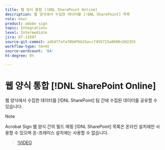 ```yaml
---
title: 웹 양식 통합 [!DNL SharePoint Online]
description: 웹 양식에서 수집한 데이터를 [!DNL SharePoint] 목록
role: User
product: adobe sign
topic: Integrations
level: Intermediate
jira: KT-13597
source-git-commit: ad54f7afa78b0fbb31eccf455723a8890cb92355
workflow-type: tm+mt
source-wordcount: '64'
ht-degree: 0%

---
```


# 웹 양식 통합 [!DNL SharePoint Online]

웹 양식에서 수집한 데이터를 [!DNL SharePoint] 팀 간에 수집된 데이터를 공유할 수 있습니다.

>[!NOTE]
>
>Acrobat Sign 웹 양식 간의 필드 매핑 [!DNL SharePoint] 목록은 온라인 설치에만 사용할 수 있으며 온-프레미스 설치에는 사용할 수 없습니다.

>[!VIDEO](https://video.tv.adobe.com/v/3421616?quality=12&learn=on&hidetitle=true)


